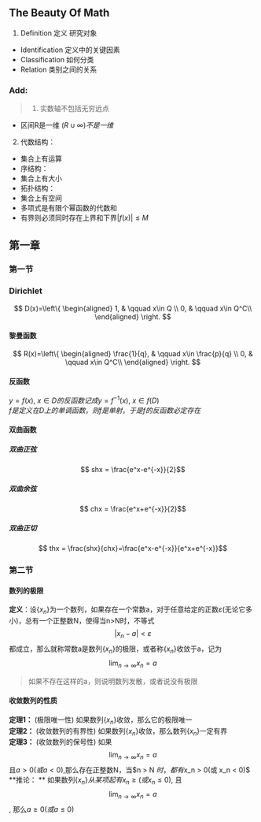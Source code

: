 ## The Beauty Of Math
  
1. Definition	定义 研究对象  
-  Identification 定义中的关键因素  
-  Classification 如何分类  
-  Relation 类别之间的关系  

### Add:   

> 1. 实数轴不包括无穷远点  
 - 区间R是一维$\ (R\cup \infty)不是一维$  
2. 代数结构：  
 - 集合上有运算     
- 序结构：
 - 集合上有大小  
- 拓扑结构：
 - 集合上有空间  
- 多项式是有限个幂函数的代数和  
- 有界则必须同时存在上界和下界$|f(x)|\leqslant M$  

## 第一章  

### 第一节  

### Dirichlet  
$$ D(x)=\left\{
\begin{aligned}
1, & \qquad  x\in Q \\
0, & \qquad  x\in Q^C\\
\end{aligned}
\right.
$$

#### 黎曼函数  
$$ R(x)=\left\{
\begin{aligned}
\frac{1}{q}, & \qquad  x\in \frac{p}{q} \\
0, & \qquad  x\in Q^C\\
\end{aligned}
\right.
$$

#### 反函数  
$y = f(x),\  x \in D 的反函数记成y = f^{-1}(x), \ x\in f(D)$  
$f是定义在D上的单调函数，则f是单射，于是f的反函数必定存在$  

#### 双曲函数  
##### 双曲正弦  
$$ shx = \frac{e^x-e^{-x}}{2}$$  
##### 双曲余弦  
$$ chx = \frac{e^x+e^{-x}}{2}$$  
##### 双曲正切  
$$ thx = \frac{shx}{chx}=\frac{e^x-e^{-x}}{e^x+e^{-x}}$$  

### 第二节  

#### 数列的极限  

**定义**：设$\{x_n\}$为一个数列，如果存在一个常数a，对于任意给定的正数$\varepsilon$(无论它多小)，总有一个正整数N，使得当n>N时，不等式
$$|x_n-a|< \varepsilon$$
都成立，那么就称常数a是数列$\{x_n\}$的极限，或者称$\{x_n\}$收敛于a，记为
$$\lim_{n\to \infty }{x_n} = a$$  

> 如果不存在这样的a，则说明数列发散，或者说没有极限    

#### 收敛数列的性质  

**定理1：**  (极限唯一性) 如果数列$\{x_n\}$收敛，那么它的极限唯一  
**定理2：**  (收敛数列的有界性) 如果数列$\{x_n\}$收敛，那么数列$\{x_n\}$一定有界  
**定理3：**  (收敛数列的保号性) 如果
$$\lim_{n\to \infty }{x_n} = a$$
且$a > 0(或a < 0)$,那么存在正整数N，当$n > N $时，都有$x_n > 0(或 x_n < 0)$  
**推论： **  如果数列$\{x_n\}从某项起有x_n \geq(或x_n \leq 0)$, 且
$$\lim_{n\to \infty}x_n = a $$, 那么$a \geq 0 (或 a \leq 0)$  
   
